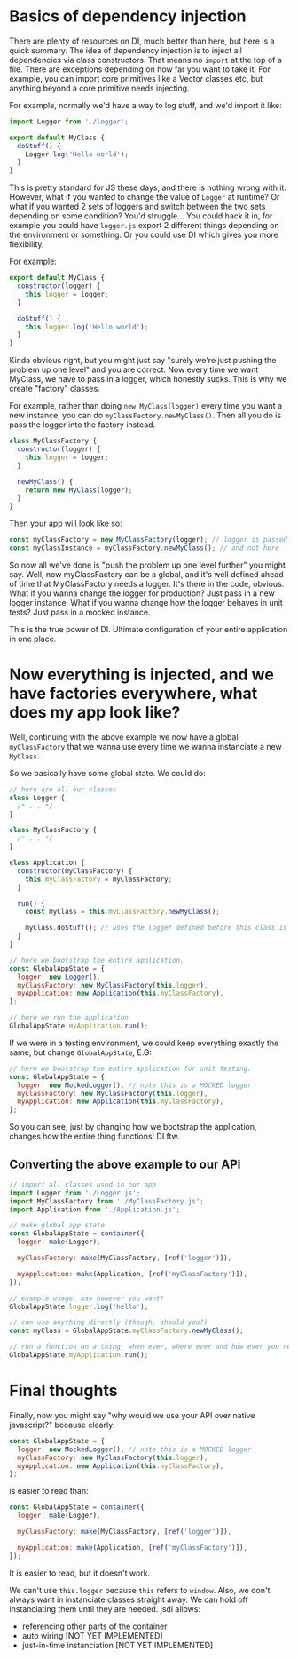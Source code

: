 # Basics of dependency injection

There are plenty of resources on DI, much better than here, but here is a quick summary. The idea of dependency injection is to inject all dependencies via class constructors. That means no `import` at the top of a file. There are exceptions depending on how far you want to take it. For example, you can import core primitives like a Vector classes etc, but anything beyond a core primitive needs injecting.

For example, normally we'd have a way to log stuff, and we'd import it like:

```js
import Logger from './logger';

export default MyClass {
  doStuff() {
    Logger.log('Hello world');
  }
}
```

This is pretty standard for JS these days, and there is nothing wrong with it. However, what if you wanted to change the value of `Logger` at runtime? Or what if you wanted 2 sets of loggers and switch between the two sets depending on some condition? You'd struggle... You could hack it in, for example you could have `logger.js` export 2 different things depending on the environment or something. Or you could use DI which gives you more flexibility.

For example:

```js
export default MyClass {
  constructor(logger) {
    this.logger = logger;
  }

  doStuff() {
    this.logger.log('Hello world');
  }
}
```

Kinda obvious right, but you might just say "surely we're just pushing the problem up one level" and you are correct. Now every time we want MyClass, we have to pass in a logger, which honestly sucks. This is why we create "factory" classes.

For example, rather than doing `new MyClass(logger)` every time you want a new instance, you can do `myClassFactory.newMyClass()`. Then all you do is pass the logger into the factory instead.

```js
class MyClassFactory {
  constructor(logger) {
    this.logger = logger;
  }

  newMyClass() {
    return new MyClass(logger);
  }
}
```

Then your app will look like so:

```js
const myClassFactory = new MyClassFactory(logger); // logger is passed in here
const myClassInstance = myClassFactory.newMyClass(); // and not here
```

So now all we've done is "push the problem up one level further" you might say. Well, now myClassFactory can be a global, and it's well defined ahead of time that MyClassFactory needs a logger. It's there in the code, obvious. What if you wanna change the logger for production? Just pass in a new logger instance. What if you wanna change how the logger behaves in unit tests? Just pass in a mocked instance.

This is the true power of DI. Ultimate configuration of your entire application in one place.

# Now everything is injected, and we have factories everywhere, what does my app look like?

Well, continuing with the above example we now have a global `myClassFactory` that we wanna use every time we wanna instanciate a new `MyClass`.

So we basically have some global state. We could do:

```js
// here are all our classes
class Logger {
  /* ... */
}

class MyClassFactory {
  /* ... */
}

class Application {
  constructor(myClassFactory) {
    this.myClassFactory = myClassFactory;
  }

  run() {
    const myClass = this.myClassFactory.newMyClass();

    myClass.doStuff(); // uses the logger defined before this class is even run
  }
}

// here we bootstrap the entire application.
const GlobalAppState = {
  logger: new Logger(),
  myClassFactory: new MyClassFactory(this.logger),
  myApplication: new Application(this.myClassFactory),
};

// here we run the application
GlobalAppState.myApplication.run();
```

If we were in a testing environment, we could keep everything exactly the same, but change `GlobalAppState`, E.G:

```js
// here we bootstrap the entire application for unit testing.
const GlobalAppState = {
  logger: new MockedLogger(), // note this is a MOCKED logger
  myClassFactory: new MyClassFactory(this.logger),
  myApplication: new Application(this.myClassFactory),
};
```

So you can see, just by changing how we bootstrap the application, changes how the entire thing functions! DI ftw.

## Converting the above example to our API

```js
// import all classes used in our app
import Logger from './Logger.js';
import MyClassFactory from './MyClassFactory.js';
import Application from './Application.js';

// make global app state
const GlobalAppState = container({
  logger: make(Logger),

  myClassFactory: make(MyClassFactory, [ref('logger')]),

  myApplication: make(Application, [ref('myClassFactory')]),
});

// example usage, use however you want!
GlobalAppState.logger.log('hello');

// can use anything directly (though, should you?)
const myClass = GlobalAppState.myClassFactory.newMyClass();

// run a function on a thing, when ever, where ever and how ever you need
GlobalAppState.myApplication.run();
```

# Final thoughts

Finally, now you might say "why would we use your API over native javascript?" because clearly:

```js
const GlobalAppState = {
  logger: new MockedLogger(), // note this is a MOCKED logger
  myClassFactory: new MyClassFactory(this.logger),
  myApplication: new Application(this.myClassFactory),
};
```

is easier to read than:

```js
const GlobalAppState = container({
  logger: make(Logger),

  myClassFactory: make(MyClassFactory, [ref('logger')]),

  myApplication: make(Application, [ref('myClassFactory')]),
});
```

It is easier to read, but it doesn't work.

We can't use `this.logger` because `this` refers to `window`. Also, we don't always want in instanciate classes straight away. We can hold off instanciating them until they are needed. jsdi allows:

- referencing other parts of the container
- auto wiring [NOT YET IMPLEMENTED]
- just-in-time instanciation [NOT YET IMPLEMENTED]
